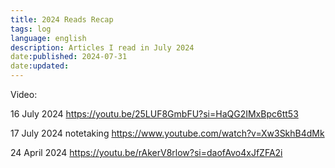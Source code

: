 ```yaml
---
title: 2024 Reads Recap
tags: log
language: english
description: Articles I read in July 2024
date:published: 2024-07-31
date:updated:
---
```


Video:

16 July 2024
https://youtu.be/25LUF8GmbFU?si=HaQG2IMxBpc6tt53


17 July 2024
notetaking
https://www.youtube.com/watch?v=Xw3SkhB4dMk


24 April 2024
https://youtu.be/rAkerV8rlow?si=daofAvo4xJfZFA2i

